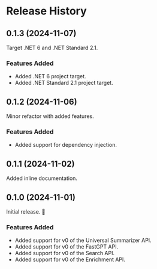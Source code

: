 # Release History


## 0.1.3 (2024-11-07)
Target .NET 6 and .NET Standard 2.1.

### Features Added
- Added .NET 6 project target.
- Added .NET Standard 2.1 project target.


## 0.1.2 (2024-11-06)
Minor refactor with added features.

### Features Added
- Added support for dependency injection.


## 0.1.1 (2024-11-02)
Added inline documentation.


## 0.1.0 (2024-11-01)
Initial release. :tada:

### Features Added
- Added support for v0 of the Universal Summarizer API.
- Added support for v0 of the FastGPT API.
- Added support for v0 of the Search API.
- Added support for v0 of the Enrichment API.
